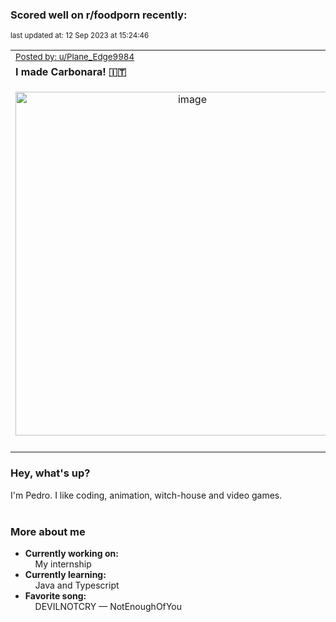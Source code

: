 ### Scored well on r/foodporn recently:

<p align="left"><sub>last updated at: 12 Sep 2023 at 15:24:46</sub></p>

|   |
| --- |
| <sub>[Posted by: u/Plane_Edge9984][source]</sub> |
| **I made Carbonara! 🇮🇹** | 
|<p align="center"> <img alt="image" src="https://i.redd.it/o7an2go5canb1.jpg" width="550" /> </p>|
|   |

### Hey, what's up?

I'm Pedro. I like coding, animation, witch-house and video games.<br><br>

### More about me
- **Currently working on:**  
&nbsp;&nbsp;&nbsp;&nbsp;My internship
- **Currently learning:**  
&nbsp;&nbsp;&nbsp;&nbsp;Java and Typescript
- **Favorite song:**  
&nbsp;&nbsp;&nbsp;&nbsp;DEVILNOTCRY — NotEnoughOfYou<br><br>

  



  
  
  
[linkedin]: https://linkedin.com/in/pedro-h-r-gomes-8a487b14a/
[gmail]: mailto:pilique11@gmail.com
[source]: https://reddit.com/r/FoodPorn/comments/16ef2ai/i_made_carbonara/
[redditAPI]: https://www.reddit.com/dev/api/